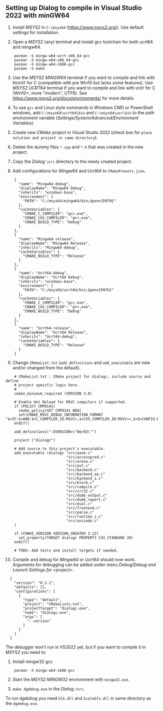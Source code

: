 ## Setting up Dialog to compile in Visual Studio 2022 with minGW64

1. Install *MSYS2* in `C:\msys64` (https://www.msys2.org/). Use default settings for installation.

2. Open a *MSYS2* (any) terminal and install gcc toolchain for both ucrt64 and mingw64.

```
    pacman -S mingw-w64-ucrt-x86_64-gcc
    pacman -S mingw-w64-x86_64-gcc
    pacman -S mingw-w64-i686-gcc
    pacman -S make
```

3. Use the *MSYS2 MINGW64* terminal if you want to compile and link with `MSVCRT` for C (compatible with pre Win10 but lacks some features). Use *MSYS2 UCRT64* terminal if you want to compile and link with `UCRT` for C (Win10+, more "modern", UTF8). See https://www.msys2.org/docs/environments/ for more details.

4. To use `gcc` and Linux style commands in Windows CMD or PowerShell windows, add `C:\msys64\ucrt64\bin` and `C:\msys64\usr\bin` to the path environment variable (*Settings/System/Advanced/Environment Variables*).

5. Create new *CMake* project in *Visual Studio 2022* (check box for `place solution and project in same directory`).

6. Delete the dummy files `*.cpp` and `*.h` that was created in the new project.

7. Copy the *Dialog* `\src` directory to the newly created project.

8. Add configurations for *Mingw64* and *Ucrt64* to `CMakePresets.json`.
```
    {
      "name": "Mingw64-debug",
      "displayName": "Mingw64 Debug",
      "inherits": "windows-base",
      "environment": {
        "PATH": "C:/msys64/mingw64/bin;$penv{PATH}"
      },
      "cacheVariables": {
        "CMAKE_C_COMPILER": "gcc.exe",
        "CMAKE_CXX_COMPILER": "g++.exe",
        "CMAKE_BUILD_TYPE": "Debug"
      }
    },
    {
      "name": "Mingw64-release",
      "displayName": "Mingw64 Release",
      "inherits": "Mingw64-debug",
      "cacheVariables": {
        "CMAKE_BUILD_TYPE": "Release"
      }
    },
    {
      "name": "Ucrt64-debug",
      "displayName": "Ucrt64 Debug",
      "inherits": "windows-base",
      "environment": {
        "PATH": "C:/msys64/ucrt64/bin;$penv{PATH}"
      },
      "cacheVariables": {
        "CMAKE_C_COMPILER": "gcc.exe",
        "CMAKE_CXX_COMPILER": "g++.exe",
        "CMAKE_BUILD_TYPE": "Debug"
      }
    },
    {
      "name": "Ucrt64-release",
      "displayName": "Ucrt64 Release",
      "inherits": "Ucrt64-debug",
      "cacheVariables": {
        "CMAKE_BUILD_TYPE": "Release"
      }
    }
```

9. Change `CMakeList.txt` (`add_definitions` and `add_executable` are new and/or changed from the default).
```
	# CMakeList.txt : CMake project for dialogc, include source and define
	# project specific logic here.
	#
	cmake_minimum_required (VERSION 3.8)
	
	# Enable Hot Reload for MSVC compilers if supported.
	if (POLICY CMP0141)
	  cmake_policy(SET CMP0141 NEW)
	  set(CMAKE_MSVC_DEBUG_INFORMATION_FORMAT "$<IF:$<AND:$<C_COMPILER_ID:MSVC>,$<CXX_COMPILER_ID:MSVC>>,$<$<CONFIG:Debug,RelWithDebInfo>:EditAndContinue>,$<$<CONFIG:Debug,RelWithDebInfo>:ProgramDatabase>>")
	endif()
	
	add_definitions("-DVERSION=\"0m/03\"")
	
	project ("dialogc")
	
	# Add source to this project's executable.
	add_executable (dialogc "src/aavm.c"
							"src/accesspred.c"
							"src/arena.c"
							"src/ast.c"
							"src/backend.c"
							"src/backend_aa.c"
							"src/backend_z.c"
							"src/blorb.c"
							"src/compile.c"
							"src/crc32.c"
							"src/dumb_output.c"
							"src/dumb_report.c"
							"src/eval.c"
							"src/frontend.c"
							"src/parse.c"
							"src/runtime_z.c"
							"src/unicode.c"
	)
	
	if (CMAKE_VERSION VERSION_GREATER 3.12)
	  set_property(TARGET dialogc PROPERTY CXX_STANDARD 20)
	endif()
	
	# TODO: Add tests and install targets if needed.
```

10. Compile and debug for *Mingw64* or *Ucrt64* should now work. Arguments for debugging can be added under menu *Debug/Debug and Launch Settings for \<project>*.
```
  {
    "version": "0.2.1",
    "defaults": {},
    "configurations": [
      {
        "type": "default",
        "project": "CMakeLists.txt",
        "projectTarget": "dialogc.exe",
        "name": "dialogc.exe",
        "args": [
          "--version"
        ]
      }
    ]
  }
```



The debugger won't run in VS2022 yet, but if you want to compile it in *MSYS2* you need to:

1. Install mingw32 gcc
```
    pacman -S mingw-w64-i686-gcc
```
2. Start the *MSYS2 MINGW32* environment with `mingw32.exe`.

3. `make dgdebug.exe` in the *Dialog* `/src`.

To run *dgdebug* you need `Glk.dll` and `ScaleGfx.dll` in same directory as the `dgdebug.exe`.
